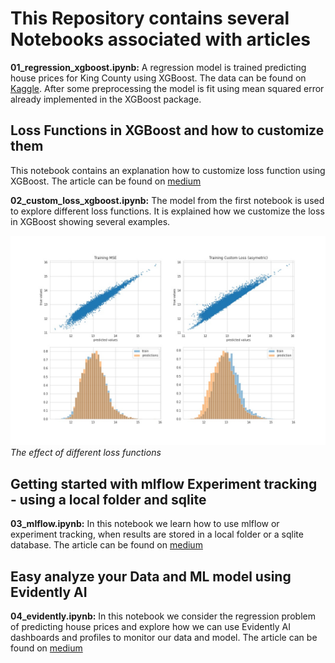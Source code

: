 # This Repository contains several Notebooks associated with articles


**01_regression_xgboost.ipynb:** A regression model is trained predicting house prices for King County using XGBoost. 
The data can be found on [Kaggle](https://www.kaggle.com/datasets/harlfoxem/housesalesprediction). 
After some preprocessing the model is fit using mean squared error already implemented in the XGBoost package.


## Loss Functions in XGBoost and how to customize them
This notebook contains an explanation how to customize loss function using XGBoost. The article can be found on [medium](https://medium.com/@falbrechtg/loss-functions-in-xgboost-c89885b57346)

**02_custom_loss_xgboost.ipynb:** The model from the first notebook is used to explore different loss functions. 
It is explained how we customize the loss in XGBoost showing several examples.

![different_losses](compare_loss_train.jpg)
*The effect of different loss functions*

## Getting started with mlflow Experiment tracking - using a local folder and sqlite
**03_mlflow.ipynb:** In this notebook we learn how to use mlflow or experiment tracking, when results are stored in a local folder or a sqlite database. The article can be found on [medium](https://medium.com/@falbrechtg/getting-started-with-mlflow-tracking-46a0089d6a73)

## Easy analyze your Data and ML model using Evidently AI
**04_evidently.ipynb:** In this notebook we consider the regression problem of predicting house prices and explore how we can use Evidently AI dashboards and profiles to monitor our data and model. The article can be found on [medium](https://medium.com/@falbrechtg/easy-analysis-of-your-data-and-ml-model-using-evidently-ai-830ef0c1c4fd)

